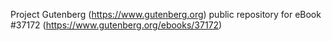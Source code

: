 Project Gutenberg (https://www.gutenberg.org) public repository for eBook #37172 (https://www.gutenberg.org/ebooks/37172)